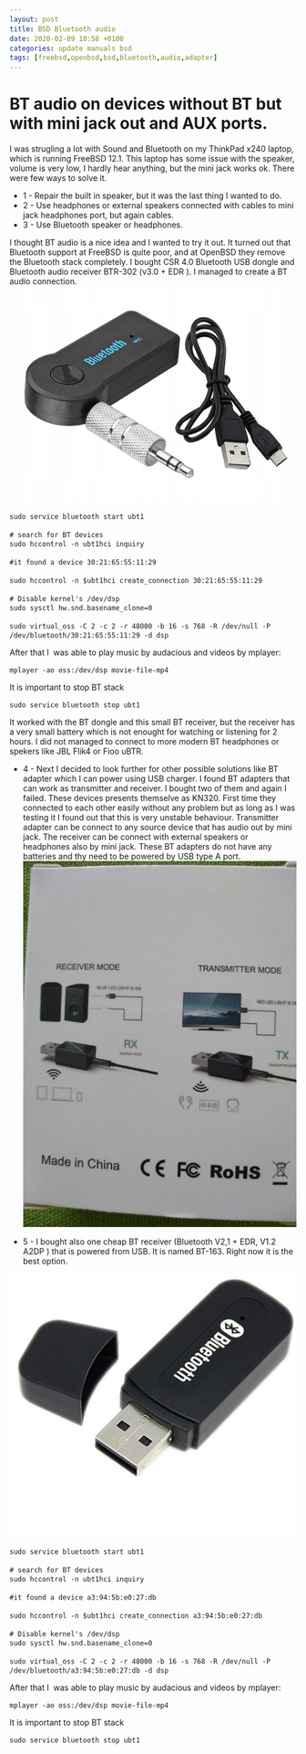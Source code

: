 ```yaml
---
layout: post
title: BSD Bluetooth audio
date: 2020-02-09 10:58 +0100
categories: update manuals bsd
tags: [freebsd,openbsd,bsd,bluetooth,audio,adapter]
---
```


# BT audio on devices without BT but with mini jack out and AUX ports.

I was strugling a lot with Sound and Bluetooth on my ThinkPad x240 laptop, which is running FreeBSD 12.1.
This laptop has some issue with the speaker, volume is very low, I hardly hear anything, but the mini jack works ok.
There were few ways to solve it.
* 1 - Repair the built in speaker, but it was the last thing I wanted to do.
* 2 - Use headphones or external speakers connected with cables to mini jack headphones port, but again cables.
* 3 - Use Bluetooth speaker or headphones.

I thought BT audio is a nice idea and I wanted to try it out. It turned out that Bluetooth support at FreeBSD is quite poor, and at OpenBSD they remove the Bluetooth stack completely. I bought CSR 4.0 Bluetooth USB dongle and Bluetooth audio receiver BTR-302 (v3.0 + EDR ). I managed to create a BT audio connection.
![bt-audio-BTR-302.jpg](/assets/images/bt-audio-BTR-302.jpg) 

```
sudo service bluetooth start ubt1

# search for BT devices
sudo hccontrol -n ubt1hci inquiry

#it found a device 30:21:65:55:11:29

sudo hccontrol -n $ubt1hci create_connection 30:21:65:55:11:29

# Disable kernel's /dev/dsp
sudo sysctl hw.snd.basename_clone=0

sudo virtual_oss -C 2 -c 2 -r 48000 -b 16 -s 768 -R /dev/null -P /dev/bluetooth/30:21:65:55:11:29 -d dsp

```
After that I  was able to play music by audacious and videos by mplayer:

```
mplayer -ao oss:/dev/dsp movie-file-mp4
```

It is important to stop BT stack

```
sudo service bluetooth stop ubt1
```

It worked with the BT dongle and this small BT receiver, but the receiver has a very small battery which is not enought for watching or listening for 2 hours.
I did not managed to connect to more modern BT headphones or spekers like JBL Flik4 or Fioo uBTR.

* 4 - Next I decided to look further for other possible solutions like BT adapter which I can power using USB charger. 
I found BT adapters that can work as transmitter and receiver. I bought two of them  and again I failed. These devices presents themselve as KN320. First time they connected to each other easily without any problem but as long as I was testing it I found out that this is very unstable behaviour. 
Transmitter adapter can be connect to any source device that has audio out by mini jack. The receiver can be connect with external speakers or headphones also by mini jack.
These BT adapters do not have any batteries and thy need to be powered by USB type A port. 
![bt-audio-KN-320.jpg](/assets/images/bt-audio-KN-320.jpg)

* 5 - I bought also one cheap BT receiver (Bluetooth V2,1 + EDR, V1.2 A2DP  ) that is powered from USB. It is named BT-163. Right now it is the best option. 

![bt-audio-BT-163.jpg](/assets/images/bt-audio-BT-163.jpg)

```
sudo service bluetooth start ubt1

# search for BT devices
sudo hccontrol -n ubt1hci inquiry

#it found a device a3:94:5b:e0:27:db 

sudo hccontrol -n $ubt1hci create_connection a3:94:5b:e0:27:db 

# Disable kernel's /dev/dsp
sudo sysctl hw.snd.basename_clone=0

sudo virtual_oss -C 2 -c 2 -r 48000 -b 16 -s 768 -R /dev/null -P /dev/bluetooth/a3:94:5b:e0:27:db -d dsp

```
After that I  was able to play music by audacious and videos by mplayer:

```
mplayer -ao oss:/dev/dsp movie-file-mp4
```

It is important to stop BT stack

```
sudo service bluetooth stop ubt1
```





